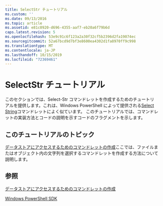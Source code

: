 ```yaml
---
title: SelectStr チュートリアル
ms.custom: ''
ms.date: 09/13/2016
ms.topic: article
ms.assetid: e81c0920-d696-4355-aaf7-eb20a6f79b6d
caps.latest.revision: 5
ms.openlocfilehash: 53e9c91c6f123a2a30f32cf5b2396d2fa19074ec
ms.sourcegitcommit: 52a67bcd9d7bf3e8600ea4302d1fa8970ff9c998
ms.translationtype: MT
ms.contentlocale: ja-JP
ms.lasthandoff: 10/15/2019
ms.locfileid: "72369461"
---
```

# <a name="selectstr-tutorial"></a>SelectStr チュートリアル

このセクションでは、Select-Str コマンドレットを作成するためのチュートリアルを提供します。これは、Windows PowerShell によって提供される[Select String](/powershell/module/microsoft.powershell.utility/select-string)コマンドレットによく似ています。 このチュートリアルでは、コマンドレットの実装方法とコードの説明を示すコードのフラグメントを示します。

## <a name="topic-in-this-tutorial"></a>このチュートリアルのトピック

[データストアにアクセスするためのコマンドレットの作成](./creating-a-cmdlet-to-access-a-data-store.md)ここでは、ファイルまたはオブジェクト内の文字列を選択するコマンドレットを作成する方法について説明します。

## <a name="see-also"></a>参照

[データストアにアクセスするためのコマンドレットの作成](./creating-a-cmdlet-to-access-a-data-store.md)

[Windows PowerShell SDK](../windows-powershell-reference.md)
